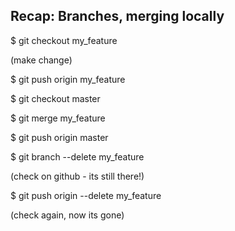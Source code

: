 ## Recap: Branches, merging locally ##

$ git checkout my_feature

(make change)

$ git push origin my_feature

$ git checkout master

$ git merge my_feature

$ git push origin master

$ git branch --delete my_feature

(check on github - its still there!)

$ git push origin --delete my_feature

(check again, now its gone)